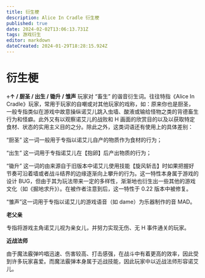 ```yaml
---
title: 衍生梗
description: Alice In Cradle 衍生梗
published: true
date: 2024-02-02T13:06:13.731Z
tags: 游戏衍生
editor: markdown
dateCreated: 2024-01-29T18:28:15.924Z
---
```


# 衍生梗

**÷↑ / 厨圣 / 出生 / 锄升 / 雏声**
玩家对 “畜生” 的谐音衍生词。往往特指《Alice In Cradle》玩家，常用于玩家的自嘲或对其他玩家的戏称<span class=spoiler>，如：原来你也是厨圣</span>，一般专指类似在游戏中故意操纵诺艾儿跳入虫墙、酸液或输给怪物之类的背德畜生行为和怪癖。此外又有以观察诺艾儿的战败和 H 画面的欣赏目的以及以获取特定食材、状态的实用主义目的之分。除此之外，这类词语还有使用上的具体差别：

“厨圣” 这一词一般用于专指以诺艾儿自产的物质作为食材的行为；

“出生” 这一词用于专指诺艾儿在【抱卵】后产出物质的行为；

“锄升” 这一词的由来源自于旧版本中诺艾儿使用技能【旋风斩击】时如果把握好节奏可沿着墙或者战斗结界的边缘逐渐向上攀升的行为。这一特性本身属于游戏的设计 BUG，但由于其为玩法带来一定的多样性，渐渐地也衍生出一些其他的游戏文化（如《掘地求升》）。在被作者注意到后，这一特性于 0.22 版本中被修复。

“雏声”这一词用于专指以诺艾儿的游戏语音（如 dame）为乐器制作的音 MAD。

**老父亲**

专指将游戏主角诺艾儿视为亲女儿，并努力实现无伤、无 H 事件通关的玩家。

**近战法师**

由于魔法霰弹吟唱迅速、伤害较高、打击感强，在战斗中有着更高的效率，因此受到许多玩家喜爱。而魔法霰弹本身属于近战技能，因此玩家中以近战法师形容诺艾儿。
